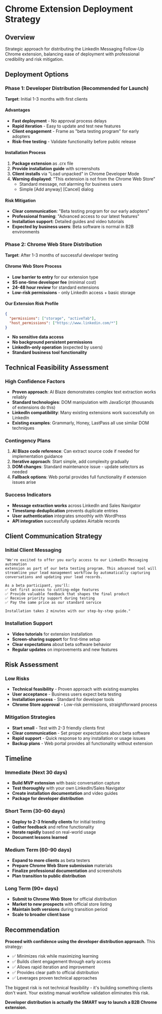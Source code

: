 # Chrome Extension Deployment Strategy

## Overview
Strategic approach for distributing the LinkedIn Messaging Follow-Up Chrome extension, balancing ease of deployment with professional credibility and risk mitigation.

## Deployment Options

### Phase 1: Developer Distribution (Recommended for Launch)
**Target**: Initial 1-3 months with first clients

#### Advantages
- **Fast deployment** - No approval process delays
- **Rapid iteration** - Easy to update and test new features
- **Client engagement** - Frame as "beta testing program" for early adopters
- **Risk-free testing** - Validate functionality before public release

#### Installation Process
1. **Package extension** as .crx file
2. **Provide installation guide** with screenshots
3. **Client installs** via "Load unpacked" in Chrome Developer Mode
4. **Warning displayed**: "This extension is not from the Chrome Web Store" 
   - Standard message, not alarming for business users
   - Simple [Add anyway] [Cancel] dialog

#### Risk Mitigation
- **Clear communication**: "Beta testing program for our early adopters"
- **Professional framing**: "Advanced access to our latest features"
- **Installation support**: Detailed guides and video tutorials
- **Expected by business users**: Beta software is normal in B2B environments

### Phase 2: Chrome Web Store Distribution
**Target**: After 1-3 months of successful developer testing

#### Chrome Web Store Process
- **Low barrier to entry** for our extension type
- **$5 one-time developer fee** (minimal cost)
- **24-48 hour review** for standard extensions
- **Low-risk permissions** - only LinkedIn access + basic storage

#### Our Extension Risk Profile
```json
{
  "permissions": ["storage", "activeTab"],
  "host_permissions": ["https://www.linkedin.com/*"]
}
```
- **No sensitive data access**
- **No background persistent permissions**
- **LinkedIn-only operation** (expected by users)
- **Standard business tool functionality**

## Technical Feasibility Assessment

### High Confidence Factors
- **Proven approach**: AI Blaze demonstrates complex text extraction works reliably
- **Standard technologies**: DOM manipulation with JavaScript (thousands of extensions do this)
- **LinkedIn compatibility**: Many existing extensions work successfully on LinkedIn
- **Existing examples**: Grammarly, Honey, LastPass all use similar DOM techniques

### Contingency Plans
1. **AI Blaze code reference**: Can extract source code if needed for implementation guidance
2. **Iterative approach**: Start simple, add complexity gradually
3. **DOM changes**: Standard maintenance issue - update selectors as needed
4. **Fallback options**: Web portal provides full functionality if extension issues arise

### Success Indicators
- **Message extraction works** across LinkedIn and Sales Navigator
- **Timestamp deduplication** prevents duplicate entries
- **User authentication** integrates smoothly with WordPress
- **API integration** successfully updates Airtable records

## Client Communication Strategy

### Initial Client Messaging
```
"We're excited to offer you early access to our LinkedIn Messaging automation 
extension as part of our beta testing program. This advanced tool will 
streamline your lead management workflow by automatically capturing 
conversations and updating your lead records.

As a beta participant, you'll:
✅ Get first access to cutting-edge features
✅ Provide valuable feedback that shapes the final product
✅ Receive priority support during testing
✅ Pay the same price as our standard service

Installation takes 2 minutes with our step-by-step guide."
```

### Installation Support
- **Video tutorials** for extension installation
- **Screen-sharing support** for first-time setup
- **Clear expectations** about beta software behavior
- **Regular updates** on improvements and new features

## Risk Assessment

### Low Risks
- **Technical feasibility** - Proven approach with existing examples
- **User acceptance** - Business users expect beta testing
- **Installation process** - Standard for developer tools
- **Chrome Store approval** - Low-risk permissions, straightforward process

### Mitigation Strategies
- **Start small** - Test with 2-3 friendly clients first
- **Clear communication** - Set proper expectations about beta software
- **Rapid support** - Quick response to any installation or usage issues
- **Backup plans** - Web portal provides all functionality without extension

## Timeline

### Immediate (Next 30 days)
- **Build MVP extension** with basic conversation capture
- **Test thoroughly** with your own LinkedIn/Sales Navigator
- **Create installation documentation** and video guides
- **Package for developer distribution**

### Short Term (30-60 days)
- **Deploy to 2-3 friendly clients** for initial testing
- **Gather feedback** and refine functionality
- **Iterate rapidly** based on real-world usage
- **Document lessons learned**

### Medium Term (60-90 days)
- **Expand to more clients** as beta testers
- **Prepare Chrome Web Store submission** materials
- **Finalize professional documentation** and screenshots
- **Plan transition to public distribution**

### Long Term (90+ days)
- **Submit to Chrome Web Store** for official distribution
- **Market to new prospects** with official store listing
- **Maintain both versions** during transition period
- **Scale to broader client base**

## Recommendation

**Proceed with confidence using the developer distribution approach.** This strategy:
- ✅ Minimizes risk while maximizing learning
- ✅ Builds client engagement through early access
- ✅ Allows rapid iteration and improvement
- ✅ Provides clear path to official distribution
- ✅ Leverages proven technical approaches

The biggest risk is not technical feasibility - it's building something clients don't want. Your existing manual workflow validation eliminates this risk.

**Developer distribution is actually the SMART way to launch a B2B Chrome extension.**
